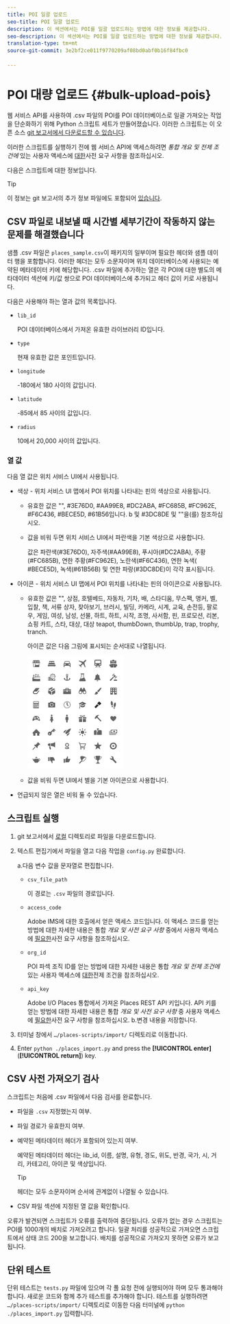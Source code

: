 ```yaml
---
title: POI 일괄 업로드
seo-title: POI 일괄 업로드
description: 이 섹션에서는 POI를 일괄 업로드하는 방법에 대한 정보를 제공합니다.
seo-description: 이 섹션에서는 POI를 일괄 업로드하는 방법에 대한 정보를 제공합니다.
translation-type: tm+mt
source-git-commit: 3e2bf2ce011f9770209af08bd0abf0b16f84fbc0

---
```



# POI 대량 업로드 {#bulk-upload-pois}

웹 서비스 API를 사용하여 .csv 파일의 POI를 POI 데이터베이스로 일괄 가져오는 작업을 단순화하기 위해 Python 스크립트 세트가 만들어졌습니다. 이러한 스크립트는 이 오픈 소스 [git 보고서에서 다운로드할 수 있습니다](https://github.com/adobe/places-scripts).

이러한 스크립트를 실행하기 전에 웹 서비스 API에 액세스하려면 *통합 개요 및 전제 조건에* 있는 사용자 액세스에 [대한](/help/web-service-api/adobe-i-o-integration.md)사전 요구 사항을 참조하십시오.

다음은 스크립트에 대한 정보입니다.

>[!TIP]
>
>이 정보는 git 보고서의 추가 정보 파일에도 포함되어 [있습니다](https://github.com/adobe/places-scripts).

## CSV 파일로 내보낼 때 시간별 세부기간이 작동하지 않는 문제를 해결했습니다

샘플 .csv 파일은 `places_sample.csv`이 패키지의 일부이며 필요한 헤더와 샘플 데이터 행을 포함합니다. 이러한 헤더는 모두 소문자이며 위치 데이터베이스에 사용되는 예약된 메타데이터 키에 해당합니다. .csv 파일에 추가하는 열은 각 POI에 대한 별도의 메타데이터 섹션에 키/값 쌍으로 POI 데이터베이스에 추가되고 헤더 값이 키로 사용됩니다.

다음은 사용해야 하는 열과 값의 목록입니다.

* `lib_id`

   POI 데이터베이스에서 가져온 유효한 라이브러리 ID입니다.

* `type`

   현재 유효한 값은 포인트입니다.

* `longitude`

   -180에서 180 사이의 값입니다.

* `latitude`

   -85에서 85 사이의 값입니다.

* `radius`

   10에서 20,000 사이의 값입니다.

### 열 값

다음 열 값은 위치 서비스 UI에서 사용됩니다.

* 색상 - 위치 서비스 UI 맵에서 POI 위치를 나타내는 핀의 색상으로 사용됩니다.
   * 유효한 값은 "", #3E76D0, #AA99E8, #DC2ABA, #FC685B, #FC962E, #F6C436, #BECE5D, #61B56입니다. b 및 #3DC8DE 및 ""을(를) 참조하십시오.
   * 값을 비워 두면 위치 서비스 UI에서 파란색을 기본 색상으로 사용합니다.

      값은 파란색(#3E76D0), 자주색(#AA99E8), 푸시아(#DC2ABA), 주황(#FC685B), 연한 주황(#FC962E), 노란색(#F6C436), 연한 녹색( #BECE5D), 녹색(#61B56B) 및 연한 파랑(#3DC8DE)이 각각 표시됩니다.

* 아이콘 - 위치 서비스 UI 맵에서 POI 위치를 나타내는 핀의 아이콘으로 사용됩니다.

   * 유효한 값은 "", 상점, 호텔베드, 자동차, 기차, 배, 스타디움, 무스팩, 앵커, 벨, 입찰, 책, 서류 상자, 찾아보기, 브러시, 빌딩, 카메라, 시계, 교육, 손전등, 팔로우, 게임, 여성, 남성, 선물, 하트, 하트, 시작, 조명, 사서함, 핀, 프로모션, 리본, 쇼핑 카트, 스타, 대상, 대상 teapot, thumbDown, thumbUp, trap, trophy, tranch.

      아이콘 값은 다음 그림에 표시되는 순서대로 나열됩니다.

      ![ui의 아이콘](/help/assets/UI_icons.png)

   * 값을 비워 두면 UI에서 별을 기본 아이콘으로 사용합니다.

* 언급되지 않은 열은 비워 둘 수 있습니다.

## 스크립트 실행

1. git 보고서에서 [로컬](https://github.com/adobe/places-scripts) 디렉토리로 파일을 다운로드합니다.
1. 텍스트 편집기에서 파일을 열고 다음 작업을 `config.py` 완료합니다.

   a.다음 변수 값을 문자열로 편집합니다.

   * `csv_file_path`

      이 경로는 `.csv` 파일의 경로입니다.

   * `access_code`

      Adobe IMS에 대한 호출에서 얻은 액세스 코드입니다. 이 액세스 코드를 얻는 방법에 대한 자세한 내용은 통합 *개요 및 사전 요구 사항* 중에서 사용자 액세스에 [필요한](/help/web-service-api/adobe-i-o-integration.md)사전 요구 사항을 참조하십시오.

   * `org_id`

      POI 파섹 조직 ID를 얻는 방법에 대한 자세한 내용은 통합 *개요 및 전제 조건에* 있는 사용자 액세스에 [대한](/help/web-service-api/adobe-i-o-integration.md)전제 조건을 참조하십시오.

   * `api_key`

      Adobe I/O Places 통합에서 가져온 Places REST API 키입니다. API 키를 얻는 방법에 대한 자세한 내용은 통합 *개요 및 사전 요구 사항* 중 사용자 액세스에 [필요한](/help/web-service-api/adobe-i-o-integration.md)사전 요구 사항을 참조하십시오.
   b.변경 내용을 저장합니다.

1. 터미널 창에서 `…/places-scripts/import/` 디렉토리로 이동합니다.
1. Enter `python ./places_import.py` and press the **[!UICONTROL enter]** (**[!UICONTROL return]**) key.


## CSV 사전 가져오기 검사

스크립트는 처음에 .csv 파일에서 다음 검사를 완료합니다.

* 파일을 `.csv` 지정했는지 여부.
* 파일 경로가 유효한지 여부.
* 예약된 메타데이터 헤더가 포함되어 있는지 여부.

   예약된 메타데이터 헤더는 lib_id, 이름, 설명, 유형, 경도, 위도, 반경, 국가, 시, 거리, 카테고리, 아이콘 및 색상입니다.

   >[!TIP]
   >
   >헤더는 모두 소문자이며 순서에 관계없이 나열될 수 있습니다.

* CSV 파일 섹션에 지정된 열 값을 확인합니다.

오류가 발견되면 스크립트가 오류를 출력하여 중단됩니다. 오류가 없는 경우 스크립트는 POI를 1000개의 배치로 가져오려고 합니다. 일괄 처리를 성공적으로 가져오면 스크립트에서 상태 코드 200을 보고합니다. 배치를 성공적으로 가져오지 못하면 오류가 보고됩니다.

## 단위 테스트

단위 테스트는 `tests.py` 파일에 있으며 각 풀 요청 전에 실행되어야 하며 모두 통과해야 합니다. 새로운 코드와 함께 추가 테스트를 추가해야 합니다. 테스트를 실행하려면 `…/places-scripts/import/` 디렉토리로 이동한 다음 터미널에 `python ./places_import.py` 입력합니다.
